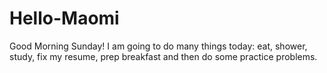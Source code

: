 # Hello-Maomi
Good Morning Sunday!
I am going to do many things today: eat, shower, study, fix my resume, prep breakfast and then do some practice problems.
